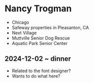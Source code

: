 # Nancy Trogman

* Chicago
* Safeway properties in Pleasanton, CA
* Next Village
* Muttville Senior Dog Rescue
* Aquatic Park Senior Center

## 2024-12-02 ~ dinner

* Related to the font designer?
* Wants to do what here?

